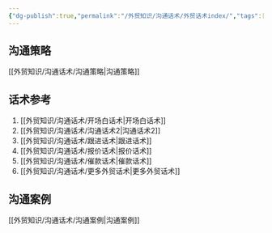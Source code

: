 ```yaml
---
{"dg-publish":true,"permalink":"/外贸知识/沟通话术/外贸话术index/","tags":["索引"]}
---
```


## 沟通策略

[[外贸知识/沟通话术/沟通策略\|沟通策略]]

## 话术参考

1. [[外贸知识/沟通话术/开场白话术\|开场白话术]]
2. [[外贸知识/沟通话术/沟通话术2\|沟通话术2]]
3. [[外贸知识/沟通话术/跟进话术\|跟进话术]]
4. [[外贸知识/沟通话术/报价话术\|报价话术]]
5. [[外贸知识/沟通话术/催款话术\|催款话术]]
6. [[外贸知识/沟通话术/更多外贸话术\|更多外贸话术]]

## 沟通案例

[[外贸知识/沟通话术/沟通案例\|沟通案例]]